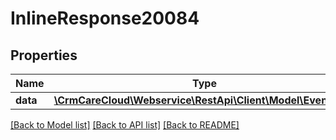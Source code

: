 # InlineResponse20084

## Properties
Name | Type | Description | Notes
------------ | ------------- | ------------- | -------------
**data** | [**\CrmCareCloud\Webservice\RestApi\Client\Model\EventType**](EventType.md) |  | [optional] 

[[Back to Model list]](../../README.md#documentation-for-models) [[Back to API list]](../../README.md#documentation-for-api-endpoints) [[Back to README]](../../README.md)

